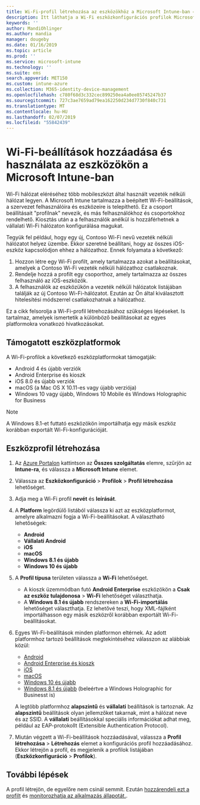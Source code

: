 ```yaml
---
title: Wi-Fi-profil létrehozása az eszközökhöz a Microsoft Intune-ban – Azure | Microsoft Docs
description: Itt láthatja a Wi-Fi eszközkonfigurációs profilok Microsoft Intune-ban való létrehozásának lépéseit. Az Android, Android Enterprise, Android kioszk, iOS, macOS, Windows 10 vagy újabb, és a Windows Holographic for Business rendszerekhez hoz létre profilokat. Ezekkel a profilokkal Wi-Fi-kapcsolatot hozhat létre tanúsítványok használatához, EAP-típus és hitelesítési módszer kiválasztásához, proxy engedélyezéséhez és egyebekhez.
keywords: ''
author: MandiOhlinger
ms.author: mandia
manager: dougeby
ms.date: 01/16/2019
ms.topic: article
ms.prod: ''
ms.service: microsoft-intune
ms.technology: ''
ms.suite: ems
search.appverid: MET150
ms.custom: intune-azure
ms.collection: M365-identity-device-management
ms.openlocfilehash: c780f68d3c332cec899250ea4a0ee85745247b37
ms.sourcegitcommit: 727c3ae7659ad79ea162250d234d7730f840c731
ms.translationtype: MT
ms.contentlocale: hu-HU
ms.lasthandoff: 02/07/2019
ms.locfileid: "55842439"
---
```

# <a name="add-and-use-wi-fi-settings-on-your-devices-in-microsoft-intune"></a>Wi-Fi-beállítások hozzáadása és használata az eszközökön a Microsoft Intune-ban

Wi-Fi hálózat eléréséhez több mobileszközt által használt vezeték nélküli hálózat legyen. A Microsoft Intune tartalmazza a beépített Wi-Fi-beállítások, a szervezet felhasználóira és eszközeire is telepíthető. Ez a csoport beállításait "profilnak" nevezik, és más felhasználókhoz és csoportokhoz rendelhető. Kiosztás után a a felhasználók anélkül is hozzáférhetnek a vállalati Wi-Fi hálózaton konfigurálása magukat.

Tegyük fel például, hogy egy új, Contoso Wi-Fi nevű vezeték nélküli hálózatot helyez üzembe. Ekkor szeretné beállítani, hogy az összes iOS-eszköz kapcsolódjon ehhez a hálózathoz. Ennek folyamata a következő:

1. Hozzon létre egy Wi-Fi profilt, amely tartalmazza azokat a beállításokat, amelyek a Contoso Wi-Fi vezeték nélküli hálózathoz csatlakoznak.
2. Rendelje hozzá a profilt egy csoporthoz, amely tartalmazza az összes felhasználó az iOS-eszközök.
3. A felhasználók az eszközükön a vezeték nélküli hálózatok listájában találják az új Contoso Wi-Fi-hálózatot. Ezután az Ön által kiválasztott hitelesítési módszerrel csatlakozhatnak a hálózathoz.

Ez a cikk felsorolja a Wi-Fi-profil létrehozásához szükséges lépéseket. Is tartalmaz, amelyek ismertetik a különböző beállításokat az egyes platformokra vonatkozó hivatkozásokat.

## <a name="supported-device-platforms"></a>Támogatott eszközplatformok

A Wi-Fi-profilok a következő eszközplatformokat támogatják:

- Android 4 és újabb verziók
- Android Enterprise és kioszk
- iOS 8.0 és újabb verziók
- macOS (a Mac OS X 10.11-es vagy újabb verziója)
- Windows 10 vagy újabb, Windows 10 Mobile és Windows Holographic for Business

> [!NOTE]
> A Windows 8.1-et futtató eszközökön importálhatja egy másik eszköz korábban exportált Wi-Fi-konfigurációját.

## <a name="create-a-device-profile"></a>Eszközprofil létrehozása

1. Az [Azure Portalon](https://portal.azure.com) kattintson az **Összes szolgáltatás** elemre, szűrjön az **Intune-ra**, és válassza a **Microsoft Intune** elemet. 
2. Válassza az **Eszközkonfiguráció** > **Profilok** > **Profil létrehozása** lehetőséget.
3. Adja meg a Wi-Fi profil **nevét** és **leírását**.
4. A **Platform** legördülő listából válassza ki azt az eszközplatformot, amelyre alkalmazni fogja a Wi-Fi-beállításokat. A választható lehetőségek:

    - **Android**
    - **Vállalati Android**
    - **iOS**
    - **macOS**
    - **Windows 8.1 és újabb**
    - **Windows 10 és újabb**

5. A **Profil típusa** területen válassza a **Wi-Fi** lehetőséget.

    - A kioszk üzemmódban futó **Android Enterprise** eszközökön a **Csak az eszköz tulajdonosa** > **Wi-Fi** lehetőséget választhatja.
    - A **Windows 8.1 és újabb** rendszereken a **Wi-Fi-importálás** lehetőséget választhatja. Ez lehetővé teszi, hogy XML-fájlként importálhasson egy másik eszközről korábban exportált Wi-Fi-beállításokat.

6. Egyes Wi-Fi-beállítások minden platformon eltérnek. Az adott platformhoz tartozó beállítások megtekintéséhez válasszon az alábbiak közül:

    - [Android](wi-fi-settings-android.md)
    - [Android Enterprise és kioszk](wi-fi-settings-android-enterprise.md)
    - [iOS](wi-fi-settings-ios.md)
    - [macOS](wi-fi-settings-macos.md)
    - [Windows 10 és újabb](wi-fi-settings-windows.md)
    - [Windows 8.1 és újabb](wi-fi-settings-import-windows-8-1.md) (beleértve a Windows Holographic for Businesst is)

    A legtöbb platformhoz **alapszintű** és **vállalati** beállítások is tartoznak. Az **alapszintű** beállítások olyan jellemzőket takarnak, mint a hálózat neve és az SSID. A **vállalati** beállításokkal speciális információkat adhat meg, például az EAP-protokollt (Extensible Authentication Protocol).

7. Miután végzett a Wi-Fi-beállítások hozzáadásával, válassza a **Profil létrehozása** > **Létrehozás** elemet a konfigurációs profil hozzáadásához. Ekkor létrejön a profil, és megjelenik a profilok listájában (**Eszközkonfiguráció** > **Profilok**).

## <a name="next-steps"></a>További lépések

A profil létrejön, de egyelőre nem csinál semmit. Ezután [hozzárendeli ezt a profilt](device-profile-assign.md) és [monitorozhatja az alkalmazás állapotát.](device-profile-monitor.md).
